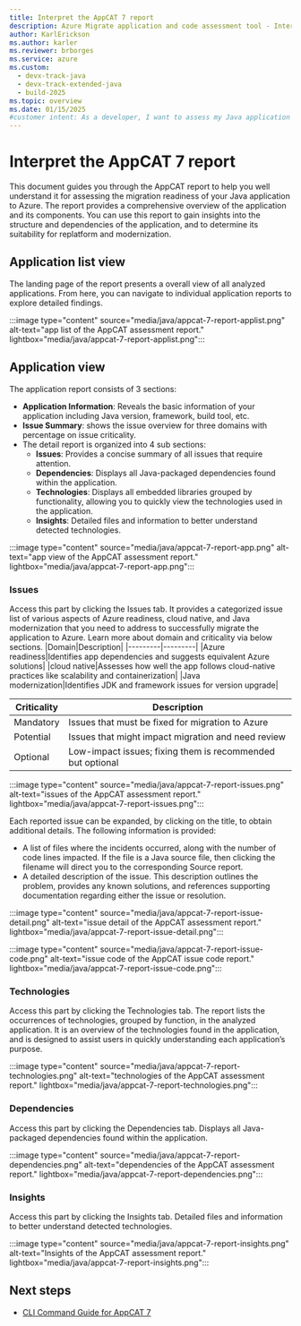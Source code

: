 ```yaml
---
title: Interpret the AppCAT 7 report
description: Azure Migrate application and code assessment tool - Interpret AppCAT report.
author: KarlErickson
ms.author: karler
ms.reviewer: brborges
ms.service: azure
ms.custom:
  - devx-track-java
  - devx-track-extended-java
  - build-2025
ms.topic: overview
ms.date: 01/15/2025
#customer intent: As a developer, I want to assess my Java application so that I can understand its readiness for migration to Azure.
---
```

# Interpret the AppCAT 7 report
This document guides you through the AppCAT report to help you well understand it for assessing the migration readiness of your Java application to Azure. The report provides a comprehensive overview of the application and its components. You can use this report to gain insights into the structure and dependencies of the application, and to determine its suitability for replatform and modernization.
## Application list view
The landing page of the report presents a overall view of all analyzed applications. From here, you can navigate to individual application reports to explore detailed findings.

:::image type="content" source="media/java/appcat-7-report-applist.png" alt-text="app list of the AppCAT assessment report." lightbox="media/java/appcat-7-report-applist.png":::
## Application view
The application report consists of 3 sections:
- **Application Information**: Reveals the basic information of your application including Java version, framework, build tool, etc.
- **Issue Summary**: shows the issue overview for three domains with percentage on issue criticality.
- The detail report is organized into 4 sub sections:
  - **Issues**: Provides a concise summary of all issues that require attention.
  - **Dependencies**: Displays all Java-packaged dependencies found within the application.
  - **Technologies**: Displays all embedded libraries grouped by functionality, allowing you to quickly view the technologies used in the application.
  - **Insights**: Detailed files and information to better understand detected technologies.
    
:::image type="content" source="media/java/appcat-7-report-app.png" alt-text="app view of the AppCAT assessment report." lightbox="media/java/appcat-7-report-app.png":::
### Issues
Access this part by clicking the Issues tab. It provides a categorized issue list of various aspects of Azure readiness, cloud native, and Java modernization that you need to address to successfully migrate the application to Azure. Learn more about domain and criticality via below sections. 
|Domain|Description|
|---------|---------|
|Azure readiness|Identifies app dependencies and suggests equivalent Azure solutions|
|cloud native|Assesses how well the app follows cloud-native practices like scalability and containerization|
|Java modernization|Identifies JDK and framework issues for version upgrade|

|Criticality|Description|
|---------|---------|
|Mandatory|Issues that must be fixed for migration to Azure|
|Potential|Issues that might impact migration and need review|
|Optional|Low-impact issues; fixing them is recommended but optional|

:::image type="content" source="media/java/appcat-7-report-issues.png" alt-text="issues of the AppCAT assessment report." lightbox="media/java/appcat-7-report-issues.png":::

Each reported issue can be expanded, by clicking on the title, to obtain additional details. The following information is provided:
- A list of files where the incidents occurred, along with the number of code lines impacted. If the file is a Java source file, then clicking the filename will direct you to the corresponding Source report.
- A detailed description of the issue. This description outlines the problem, provides any known solutions, and references supporting documentation regarding either the issue or resolution.

:::image type="content" source="media/java/appcat-7-report-issue-detail.png" alt-text="issue detail of the AppCAT assessment report." lightbox="media/java/appcat-7-report-issue-detail.png":::

:::image type="content" source="media/java/appcat-7-report-issue-code.png" alt-text="issue code of the AppCAT issue code report." lightbox="media/java/appcat-7-report-issue-code.png":::
  
### Technologies
Access this part by clicking the Technologies tab. The report lists the occurrences of technologies, grouped by function, in the analyzed application. It is an overview of the technologies found in the application, and is designed to assist users in quickly understanding each application’s purpose.

:::image type="content" source="media/java/appcat-7-report-technologies.png" alt-text="technologies of the AppCAT assessment report." lightbox="media/java/appcat-7-report-technologies.png":::
### Dependencies
Access this part by clicking the Dependencies tab. Displays all Java-packaged dependencies found within the application.

:::image type="content" source="media/java/appcat-7-report-dependencies.png" alt-text="dependencies of the AppCAT assessment report." lightbox="media/java/appcat-7-report-dependencies.png":::
### Insights
Access this part by clicking the Insights tab. Detailed files and information to better understand detected technologies.

:::image type="content" source="media/java/appcat-7-report-insights.png" alt-text="Insights of the AppCAT assessment report." lightbox="media/java/appcat-7-report-insights.png":::

## Next steps

- [CLI Command Guide for AppCAT 7](appcat7-cli-guide.md)
